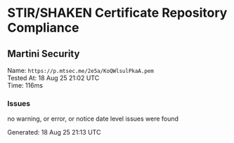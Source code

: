 # STIR/SHAKEN Certificate Repository Compliance

## Martini Security

Name: `https://p.mtsec.me/2e5a/KoQWlsulPkaA.pem`\
Tested At: 18 Aug 25 21:02 UTC\
Time: 116ms

### Issues

no warning, or error, or notice date level issues were found

Generated: 18 Aug 25 21:13 UTC